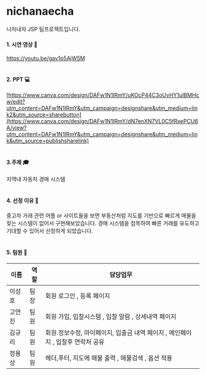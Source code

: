 # nichanaecha
니차내차 JSP 팀프로젝트입니다.

#### 1. 시연 영상 :movie_camera: <br>   
   https://youtu.be/gav1p5AjW5M
<br><br>

#### 2. PPT :computer: <br>   
[https://www.canva.com/design/DAFw1N1IRmY/uKOcP44C3oUvHY1uIBMHcw/edit?utm_content=DAFw1N1IRmY&utm_campaign=designshare&utm_medium=link2&utm_source=sharebutton](https://www.canva.com/design/DAFw1N1IRmY/dN7enXN7VL0C5fRxePCU6A/view?utm_content=DAFw1N1IRmY&utm_campaign=designshare&utm_medium=link&utm_source=publishsharelink)
<br><br>

#### 3.주제 :mortar_board: <br>
  지역내 자동차 경매 시스템 <br><br>

#### 4. 선정 이유 :thought_balloon: <br>
   중고차 거래 관련 어플 or 사이트들을 보면
   부동산처럼 지도를 기반으로 빠르게 매물을 찾는 시스템이 없어서 구현해보았습니다.
   경매 시스템을 접목하여 빠른 거래를 유도하고 기대할 수 있어서 선정하게 되었습니다. <br><br>

#### 5. 팀원 :busts_in_silhouette: <br>
   
| 이름       | 역할   | 담당업무                               |
| ---------- | -------| --------------------------------------- |
| 이성호 | 팀장    |  회원 로그인 , 등록 페이지                |
| 고연진   | 팀원  |회원 가입, 입찰시스템 , 입찰 알람 , 상세내역 페이지 |
| 김규리   | 팀원  |회원 정보수정, 마이페이지, 입출금 내역 페이지 , 메인페이지 , 입찰후 연락처 공유 |
| 정용상   | 팀원  |헤더,푸터, 지도에 매물 출력 , 매물검색 , 옵션 적용 |
